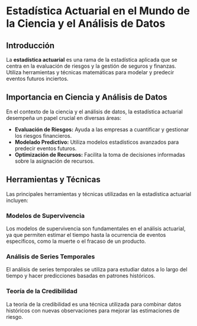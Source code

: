 # Estadística Actuarial en el Mundo de la Ciencia y el Análisis de Datos

## Introducción

La **estadística actuarial** es una rama de la estadística aplicada que se centra en la evaluación de riesgos y la gestión de seguros y finanzas. Utiliza herramientas y técnicas matemáticas para modelar y predecir eventos futuros inciertos.

## Importancia en Ciencia y Análisis de Datos

En el contexto de la ciencia y el análisis de datos, la estadística actuarial desempeña un papel crucial en diversas áreas:

- **Evaluación de Riesgos:** Ayuda a las empresas a cuantificar y gestionar los riesgos financieros.
- **Modelado Predictivo:** Utiliza modelos estadísticos avanzados para predecir eventos futuros.
- **Optimización de Recursos:** Facilita la toma de decisiones informadas sobre la asignación de recursos.

## Herramientas y Técnicas

Las principales herramientas y técnicas utilizadas en la estadística actuarial incluyen:

### Modelos de Supervivencia

Los modelos de supervivencia son fundamentales en el análisis actuarial, ya que permiten estimar el tiempo hasta la ocurrencia de eventos específicos, como la muerte o el fracaso de un producto.

### Análisis de Series Temporales

El análisis de series temporales se utiliza para estudiar datos a lo largo del tiempo y hacer predicciones basadas en patrones históricos.

### Teoría de la Credibilidad

La teoría de la credibilidad es una técnica utilizada para combinar datos históricos con nuevas observaciones para mejorar las estimaciones de riesgo.



